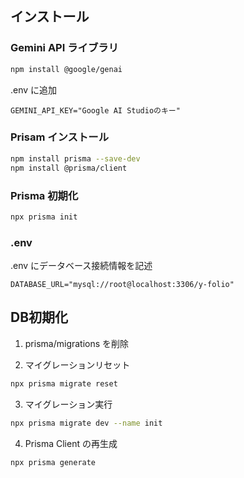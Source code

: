 
## インストール
### Gemini API ライブラリ

```bash
npm install @google/genai
```

.env に追加
```env
GEMINI_API_KEY="Google AI Studioのキー"
```


### Prisam インストール
```bash
npm install prisma --save-dev
npm install @prisma/client
```

### Prisma 初期化
```bash
npx prisma init
```

### .env
.env にデータベース接続情報を記述

```env
DATABASE_URL="mysql://root@localhost:3306/y-folio"
```

## DB初期化
1. prisma/migrations を削除

2. マイグレーションリセット
```bash
npx prisma migrate reset
```

3. マイグレーション実行
```bash
npx prisma migrate dev --name init
```

4. Prisma Client の再生成
```bash
npx prisma generate
```